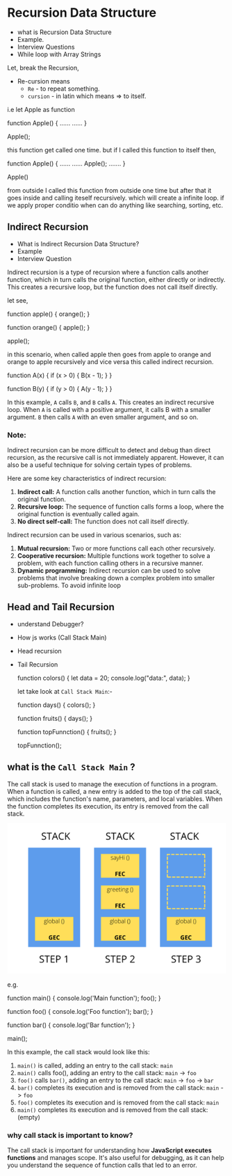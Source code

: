 
# Recursion Data Structure
- what is Recursion Data Structure
- Example.
- Interview Questions
- While loop with Array Strings


Let, break the Recursion,
- Re-cursion means
  - `Re` -  to repeat something.
  - `cursion` - in latin which means => to itself.

i.e let Apple as function


  function Apple() {
    ......
    ......
  }

  Apple();

  this function get called one time. but if I called this function to itself then,


  function Apple() {
    ......
    ......
    Apple();
    .......
  }

  Apple()


from outside I called this function from outside one time but after that it goes inside and calling iteself recursively. which will create a infinite loop.
if we apply proper conditio when can do anything like searching, sorting, etc.


## Indirect Recursion
- What is Indirect Recursion Data Structure?
- Example
- Interview Question


Indirect recursion is a type of recursion where a function calls another function, which in turn calls the original function, either directly or indirectly. This creates a recursive loop, but the function does not call itself directly.


let see,

  function apple() {
    orange();
  }

  function orange() {
    apple();
  }

  apple();




in this scenario, when called apple then goes from apple to orange and orange to apple recursively and vice versa this called indirect recursion.


  function A(x) {
    if (x > 0) {
      B(x - 1);
    }
  }

  function B(y) {
    if (y > 0) {
      A(y - 1);
    }
  }

In this example, `A` calls `B`, and `B` calls `A`. This creates an indirect recursive loop. When `A` is called with a positive argument, it calls B with a smaller argument. `B` then calls `A` with an even smaller argument, and so on.

### Note:

  Indirect recursion can be more difficult to detect and debug than direct recursion, as the recursive call is not immediately apparent. However, it can also be a useful technique for solving certain types of problems.

  Here are some key characteristics of indirect recursion:

  1. **Indirect call:** A function calls another function, which in turn calls the original function.
  2. **Recursive loop:** The sequence of function calls forms a loop, where the original function is eventually called again.
  3. **No direct self-call:** The function does not call itself directly.

  Indirect recursion can be used in various scenarios, such as:

  1. **Mutual recursion:** Two or more functions call each other recursively.
  2. **Cooperative recursion:** Multiple functions work together to solve a problem, with each function calling others in a     recursive manner.
  3. **Dynamic programming:** Indirect recursion can be used to solve problems that involve breaking down a complex problem into smaller sub-problems.
    To avoid infinite loop


## Head and Tail Recursion
- understand Debugger?
- How js works (Call Stack Main)
- Head recursion
- Tail Recursion

  function colors() {
    let data = 20;
    console.log("data:", data);
  }


  let take look at `Call Stack Main`:-

  function days() {
    colors();
  }

  function fruits() {
    days();
  }

  function topFunnction() {
    fruits();
  }

  topFunnction();


## what is the `Call Stack Main` ?

The call stack is used to manage the execution of functions in a program. When a function is called, a new entry is added to the top of the call stack, which includes the function's name, parameters, and local variables. When the function completes its execution, its entry is removed from the call stack.


![alt text](./assets/callStack.png)


e.g.

  function main() {
    console.log('Main function');
    foo();
  }

  function foo() {
    console.log('Foo function');
    bar();
  }

  function bar() {
    console.log('Bar function');
  }

  main();

  
In this example, the call stack would look like this:

1. `main()` is called, adding an entry to the call stack: `main`
2. `main()` calls foo(), adding an entry to the call stack: `main` -> `foo`
3. `foo()` calls `bar()`, adding an entry to the call stack: `main` -> `foo` -> `bar`
4. `bar()` completes its execution and is removed from the call stack: `main` -> `foo`
5. `foo()` completes its execution and is removed from the call stack: `main`
6. `main()` completes its execution and is removed from the call stack: (empty)


### why call stack is important to know?

The call stack is important for understanding how __JavaScript executes functions__ and manages scope. It's also useful for debugging, as it can help you understand the sequence of function calls that led to an error.


